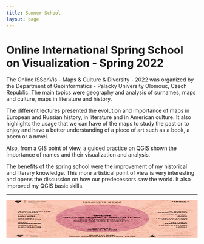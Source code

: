 ```yaml
---
title: Summer School
layout: page
---
```


# Online International Spring School on Visualization - Spring 2022
The Online ISSonVis - Maps & Culture & Diversity - 2022 was organized by the Department of Geoinformatics - Palacky University Olomouc, Czech Republic. The main topics were geography and analysis of surnames, maps and culture, maps in literature and history.

The different lectures presented the evolution and importance of maps in European and Russian history, in literature and in American culture. It also highlights the usage that we can have of the maps to study the past or to enjoy and have a better understanding of a piece of art such as a book, a poem or a novel. 

Also, from a GIS point of view, a guided practice on QGIS shown the importance of names and their visualization and analysis.

The benefits of the spring school were the improvement of my historical and literary knowledge. This more artistical point of view is very interesting and opens the discussion on how our predecessors saw the world. It also improved my QGIS basic skills.

------
<img src="./assets/images/iss_vis.png" width="600" height="100">